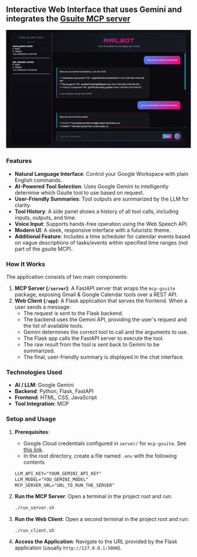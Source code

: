 ## Interactive Web Interface that uses Gemini and integrates the [Gsuite MCP server](https://github.com/MarkusPfundstein/mcp-gsuite)

![Demo](demo.png)

### Features

-   **Natural Language Interface**: Control your Google Workspace with plain English commands.
-   **AI-Powered Tool Selection**: Uses Google Gemini to intelligently determine which Gsuite tool to use based on 
request.
-   **User-Friendly Summaries**: Tool outputs are summarized by the LLM for clarity.
-   **Tool History**: A side panel shows a history of all tool calls, including inputs, outputs, and time.
-   **Voice Input**: Supports hands-free operation using the Web Speech API.
-   **Modern UI**: A sleek, responsive interface with a futuristic theme.
- **Additional Feature**: Includes a time scheduler for calendar events based on vague descriptions of tasks/events within specified time ranges (not part of the gsuite MCP).

### How It Works

The application consists of two main components:

1.  **MCP Server (`/server`)**: A FastAPI server that wraps the `mcp-gsuite` package, exposing Gmail & Google Calendar tools over a REST API.
2.  **Web Client (`/app`)**: A Flask application that serves the frontend. When a user sends a message:
    -   The request is sent to the Flask backend.
    -   The backend uses the Gemini API, providing the user's request and the list of available tools.
    -   Gemini determines the correct tool to call and the arguments to use.
    -   The Flask app calls the FastAPI server to execute the tool.
    -   The raw result from the tool is sent back to Gemini to be summarized.
    -   The final, user-friendly summary is displayed in the chat interface.

### Technologies Used

-   **AI / LLM**: Google Gemini
-   **Backend**: Python, Flask, FastAPI
-   **Frontend**: HTML, CSS, JavaScript
-   **Tool Integration**: MCP

### Setup and Usage

1.  **Prerequisites**:
    - Google Cloud credentials configured in `server/` for `mcp-gsuite`. See [this link](https://github.com/MarkusPfundstein/mcp-gsuite).
    - In the root directory, create a file named `.env` with the following contents
    
     ```dotenv
     LLM_API_KEY="YOUR_GEMINI_API_KEY"
     LLM_MODEL="YOU_GEMINI_MODEL"
     MCP_SERVER_URL="URL_TO_RUN_THE_SERVER"
     ```
2.  **Run the MCP Server**:
    Open a terminal in the project root and run:
    ```bash
    ./run_server.sh
    ```
3.  **Run the Web Client**: Open a second terminal in the project root and run:
    ```bash
    ./run_client.sh
    ```
4.  **Access the Application**: Navigate to the URL provided by the Flask application (usually `http://127.0.0.1:5000`).
